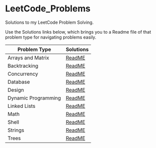 # LeetCode_Problems

Solutions to my LeetCode Problem Solving.

Use the Solutions links below, which brings you to a Readme file of that problem type for navigating problems easily.



|Problem Type|Solutions|
|--------------|--------|
|Arrays and Matrix|[ReadME](https://github.com/HarshOza36/LeetCode_Problems/blob/main/Arrays%20and%20Matrix/README.md#leetcode-problems-on-arrays-and-matrix)|
|Backtracking|[ReadME](https://github.com/HarshOza36/LeetCode_Problems/tree/main/BackTracking#leetcode-problems-on-backtracking)|
|Concurrency|[ReadME](https://github.com/HarshOza36/LeetCode_Problems/tree/main/Concurrency#leetcode-problems-on-concurrency)|
|Database|[ReadME](https://github.com/HarshOza36/LeetCode_Problems/tree/main/Database#leetcode-problems-on-database)|
|Design|[ReadME](https://github.com/HarshOza36/LeetCode_Problems/tree/main/Design#leetcode-problems-on-design)|
|Dynamic Programming|[ReadME](https://github.com/HarshOza36/LeetCode_Problems/tree/main/Dynamic%20Programming#leetcode-problems-on-dynamic-programming)|
|Linked Lists|[ReadME](https://github.com/HarshOza36/LeetCode_Problems/tree/main/Linked%20List#leetcode-problems-on-linked-list)|
|Math|[ReadME](https://github.com/HarshOza36/LeetCode_Problems/tree/main/Math#leetcode-problems-on-math)|
|Shell|[ReadME](https://github.com/HarshOza36/LeetCode_Problems/tree/main/Shell#leetcode-problems-on-shell)|
|Strings|[ReadME](https://github.com/HarshOza36/LeetCode_Problems/tree/main/String#leetcode-problems-on-strings)|
|Trees|[ReadME](https://github.com/HarshOza36/LeetCode_Problems/tree/main/Tree#leetcode-problems-on-tree)|

